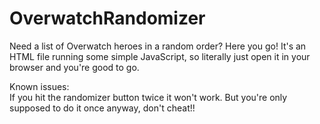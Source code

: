 # OverwatchRandomizer
Need a list of Overwatch heroes in a random order? Here you go!
It's an HTML file running some simple JavaScript, so literally just open it in your browser and you're good to go.  

Known issues:  
If you hit the randomizer button twice it won't work. But you're only supposed to do it once anyway, don't cheat!!
